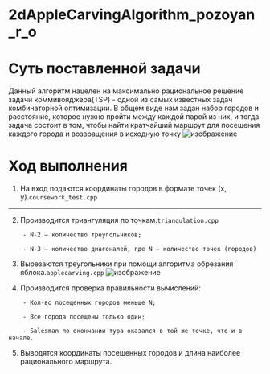 # 2dAppleCarvingAlgorithm_pozoyan_r_o
# Суть поставленной задачи
Данный алгоритм нацелен на максимально рациональное решение задачи коммивояджера(TSP) - одной из самых известных задач комбинаторной оптимизации.  В общем виде нам
задан набор городов и расстояние, которое нужно пройти между
каждой парой из них, и тогда задача состоит в том, чтобы найти
кратчайший маршрут для посещения каждого города и возвращения в
исходную точку 
![изображение](https://user-images.githubusercontent.com/114441417/234395580-63c766a5-365c-4b8f-b485-754c9fc9a0be.png)

# Ход выполнения
1. На вход подаются координаты городов в формате точек (x, y).`coursework_test.cpp` 

____

2. Производится триангуляция по точкам.`triangulation.cpp`
```
	- N-2 – количество треугольников;

	- N-3 – количество диагоналей, где N – количество точек (городов)
```


3. Вырезаются треугольники при помощи алгоритма обрезания яблока.`applecarving.cpp`
![изображение](https://user-images.githubusercontent.com/114441417/234394583-3c641136-4d47-4482-bf03-452b2b0e2d31.png)


4. Производится проверка правильности вычислений:
```
	- Кол-во посещенных городов меньше N;
	
	- Все города посещены только один;
	
	- Salesman по окончании тура оказался в той же точке, что и в начале.
```




5. Выводятся координаты посещенных городов и длина наиболее рационального маршрута.
